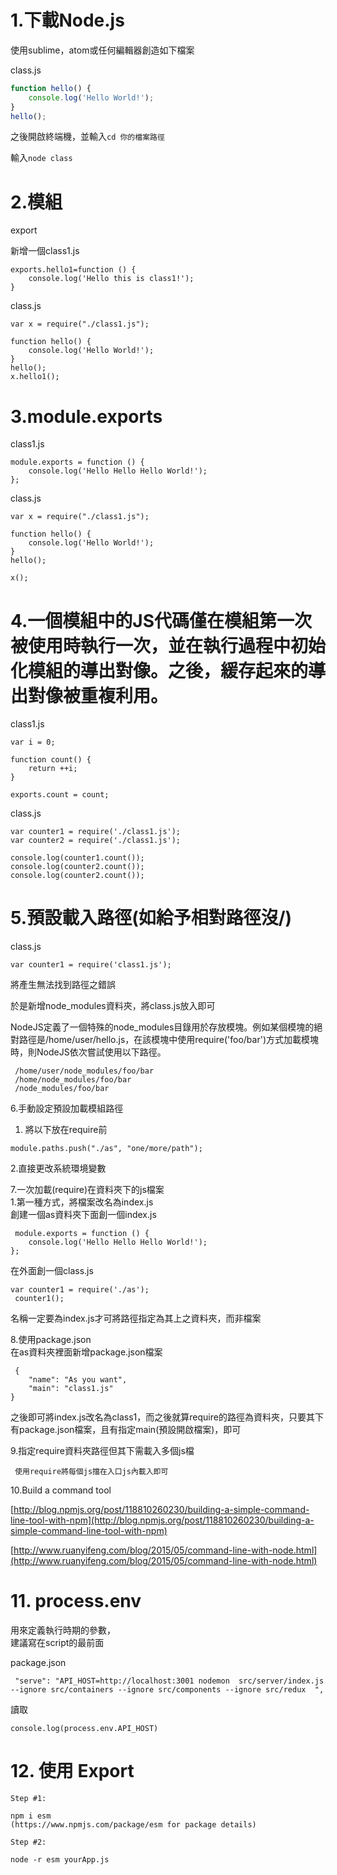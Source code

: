 # 1.下載Node.js

使用sublime，atom或任何編輯器創造如下檔案

class.js

```js
function hello() {
    console.log('Hello World!');
}
hello();
```

之後開啟終端機，並輸入`cd 你的檔案路徑`

輸入`node class`

# 2.模組

export

新增一個class1.js

```
exports.hello1=function () {
    console.log('Hello this is class1!');
}
```

class.js

```
var x = require("./class1.js");

function hello() {
    console.log('Hello World!');
}
hello();
x.hello1();
```

# 3.module.exports

class1.js

```
module.exports = function () {
    console.log('Hello Hello Hello World!');
};
```

class.js

```
var x = require("./class1.js");

function hello() {
    console.log('Hello World!');
}
hello();

x();
```

# 4.一個模組中的JS代碼僅在模組第一次被使用時執行一次，並在執行過程中初始化模組的導出對像。之後，緩存起來的導出對像被重複利用。

class1.js

```
var i = 0;

function count() {
    return ++i;
}

exports.count = count;
```

class.js

```
var counter1 = require('./class1.js');
var counter2 = require('./class1.js');

console.log(counter1.count());
console.log(counter2.count());
console.log(counter2.count());
```

# 5.預設載入路徑\(如給予相對路徑沒/\)

class.js

```
var counter1 = require('class1.js');
```

將產生無法找到路徑之錯誤

於是新增node\_modules資料夾，將class.js放入即可

NodeJS定義了一個特殊的node\_modules目錄用於存放模塊。例如某個模塊的絕對路徑是/home/user/hello.js，在該模塊中使用require\('foo/bar'\)方式加載模塊時，則NodeJS依次嘗試使用以下路徑。

```
 /home/user/node_modules/foo/bar
 /home/node_modules/foo/bar
 /node_modules/foo/bar
```

6.手動設定預設加載模組路徑

1. 將以下放在require前

```
module.paths.push("./as", "one/more/path");
```

2.直接更改系統環境變數

7.一次加載\(require\)在資料夾下的js檔案  
 1.第一種方式，將檔案改名為index.js  
 創建一個as資料夾下面創一個index.js

```
 module.exports = function () {
    console.log('Hello Hello Hello World!');
};
```

在外面創一個class.js

```
var counter1 = require('./as');
 counter1();
```

名稱一定要為index.js才可將路徑指定為其上之資料夾，而非檔案

8.使用package.json  
 在as資料夾裡面新增package.json檔案

```
 {
    "name": "As you want",
    "main": "class1.js"
}
```

之後即可將index.js改名為class1，而之後就算require的路徑為資料夾，只要其下有package.json檔案，且有指定main\(預設開啟檔案\)，即可

9.指定require資料夾路徑但其下需載入多個js檔

```
 使用require將每個js擋在入口js內載入即可
```

10.Build a command tool

[http://blog.npmjs.org/post/118810260230/building-a-simple-command-line-tool-with-npm](http://blog.npmjs.org/post/118810260230/building-a-simple-command-line-tool-with-npm)

[http://www.ruanyifeng.com/blog/2015/05/command-line-with-node.html](http://www.ruanyifeng.com/blog/2015/05/command-line-with-node.html)

# 11. process.env

用來定義執行時期的參數，  
 建議寫在script的最前面

package.json

```
 "serve": "API_HOST=http://localhost:3001 nodemon  src/server/index.js  --ignore src/containers --ignore src/components --ignore src/redux  ",
```

讀取

```
console.log(process.env.API_HOST)
```

# 12. 使用 Export

```
Step #1:

npm i esm
(https://www.npmjs.com/package/esm for package details)

Step #2:

node -r esm yourApp.js
```



